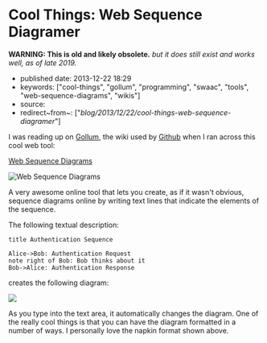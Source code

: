 Cool Things: Web Sequence Diagramer
===================================

**WARNING: This is old and likely obsolete.** *but it does still exist and works well, as of late 2019.*

-   published date: 2013-12-22 18:29
-   keywords: \[\"cool-things\", \"gollum\", \"programming\", \"swaac\", \"tools\", \"web-sequence-diagrams\", \"wikis\"\]
-   source:
-   redirect~from~: \[\"*blog/2013/12/22/cool-things-web-sequence-diagramer*\"\]

I was reading up on [Gollum](https://github.com/gollum/gollum/wiki), the wiki used by [Github](http://github.com) when I ran across this cool web tool:

[Web Sequence Diagrams](http://www.websequencediagrams.com/?lz=dGl0bGUgQXV0aGVudGljYXRpb24gU2VxdWVuY2UKCkFsaWNlLT5Cb2I6ABUQUmVxdWVzdApub3RlIHJpZ2h0IG9mIAAlBUJvYiB0aGlua3MgYWJvdXQgaXQKQm9iLT4ASgUANxNzcG9uc2UK&s=napkin)

![Web Sequence Diagrams](file:///images/websequencediagrams-screenshot.jpg)

A very awesome online tool that lets you create, as if it wasn\'t obvious, sequence diagrams online by writing text lines that indicate the elements of the sequence.

The following textual description:

``` {.example}
title Authentication Sequence

Alice->Bob: Authentication Request
note right of Bob: Bob thinks about it
Bob->Alice: Authentication Response
```

creates the following diagram:

![](file:///images/websequencediagrams-screenshot-2.jpg)

As you type into the text area, it automatically changes the diagram. One of the really cool things is that you can have the diagram formatted in a number of ways. I personally love the napkin format shown above.
